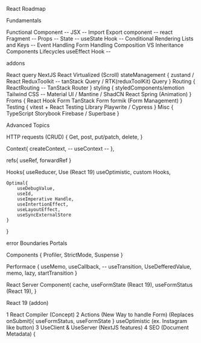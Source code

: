 React Roadmap

Fundamentals

Functional Component --
JSX --
Import Export component --
react Fragment --
Props --
State --
useState Hook --
Conditional Rendering
Lists and Keys --
Event Handling
Form Handling
Composition VS Inheritance
Components Lifecycles
useEffect Hook --

addons

React query
NextJS
React Virtualized (Scroll)
stateManagement {
zustand / React ReduxToolkit --
tanStack Query / RTK(reduxToolKit) Query
}
Routing {
ReactRouting --
TanStack Router
}
styling {
styledComponents/emotion
Tailwind CSS --
Material UI / Mantine / ShadCN
React Spring (Animation)
}
Froms {
React Hook Form
TanStack Form
formik (Form Management)
}
Testing {
vitest + React Testing Library
Playwrite / Cypress
}
Misc {
TypeScript
Storybook
Firebase / Superbase
}

Advanced Topics

HTTP requests (CRUD) {
Get,
post,
put/patch,
delete,
}

Context{
createContext, --
useContext --
},

refs{
useRef,
forwardRef
}

Hooks{
useReducer,
Use (React 19)
useOptimistic,
custom Hooks,

    Optimal{
        useDebugValue,
        useId,
        useImperative Handle,
        useIntertionEffect,
        useLayoutEffect,
        useSyncExternalStore
    }

}

error Boundaries
Portals

Components {
Profiler,
StrictMode,
Suspense
}

Performace {
useMemo,
useCallback, --
useTransition,
UseDefferedValue,
memo,
lazy,
startTransition
}

React Server Component{
cache,
useFormState (React 19),
useFormStatus (React 19),
}

React 19 (addon)

1 React Compiler (Concept)
2 Actions (New Way to handle Form) (Replaces onSubmit){
useFormStatus, useFormState
}
useOptimistic (ex. Instagram like button)
3 UseClient & UseServer (NextJS features)
4 SEO (Document Metadata) {

<title>, <meta>, <Link> in Components

}
5 WebComponents
6 Ref prop
7 Use Hook (Async Load) (Replaces {lazy})

Roadmap reference = https://youtu.be/FKtw0dEb9wA?si=ubxkh3sSm_YHP9lp
addons and changes =
https://youtu.be/iIoP4Cws6m0?si=xSUYEqQSnn08VvkX
https://youtu.be/jC3YhBFKZxI?si=jmO3Tte0MqmaKBL0
React 19 = https://youtu.be/v07gXY6ESEo?si=3OeMAW0tdkBnbYs7

++++++++++++++++++++++++++++++++++++++++++++++++++++++++++++++++++++

javascript

classes
functions
CRUD oprations
map,filter and reduce
async/await

react js

redux toolkit
CRUD opration
react events
React Virtualized (Scroll)
event and form handling

new topics to learn

react query
framer motion
next js
typescript
react and javascript debugging
